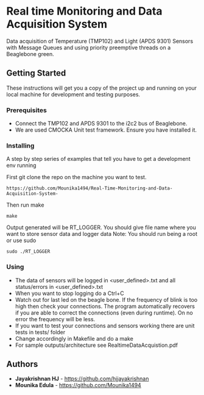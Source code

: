 # Real time Monitoring and Data Acquisition System
Data acquisition of Temperature (TMP102) and Light (APDS 9301) Sensors with Message Queues and using priority preemptive threads
on a Beaglebone green.

## Getting Started

These instructions will get you a copy of the project up and running on your local machine for development and testing purposes. 

### Prerequisites

* Connect the TMP102 and APDS 9301 to the i2c2 bus of Beaglebone.
* We are used CMOCKA Unit test framework. Ensure you have installed it.

### Installing

A step by step series of examples that tell you have to get a development env running

First git clone the repo on the machine you want to test.

```
https://github.com/Mounika1494/Real-Time-Monitoring-and-Data-Acquisition-System-
```

Then run make

```
make
```

Output generated will be RT_LOGGER. You should give file name where you want to store sensor data and logger data
Note: You should run being a root or use sudo

```
sudo ./RT_LOGGER
```

### Using

* The data of sensors will be logged in <user_defined>.txt and all status/errors in <user_defined>.txt
* When you want to stop logging do a Ctrl+C
* Watch out for last led on the beagle bone. If the frequency of blink is too high then check your connections. The program     automatically recovers if you are able to correct the connections (even during runtime). On no error the frequency will be   less.  
* If you want to test your connections and sensors working there are unit tests in tests/ folder
* Change accordingly in Makefile and do a make
* For sample outputs/architecture see RealtimeDataAcquistion.pdf

## Authors

* **Jayakrishnan HJ** - https://github.com/hjjayakrishnan
* **Mounika Edula** - https://github.com/Mounika1494
